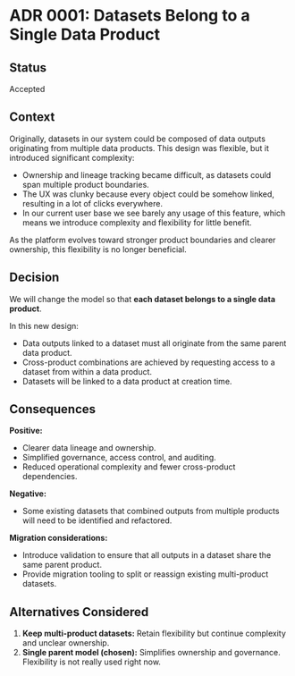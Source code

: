 # ADR 0001: Datasets Belong to a Single Data Product

## Status
Accepted

## Context
Originally, datasets in our system could be composed of data outputs originating from multiple data products.
This design was flexible, but it introduced significant complexity:
- Ownership and lineage tracking became difficult, as datasets could span multiple product boundaries.
- The UX was clunky because every object could be somehow linked, resulting in a lot of clicks everywhere.
- In our current user base we see barely any usage of this feature, which means we introduce complexity and flexibility for little benefit.

As the platform evolves toward stronger product boundaries and clearer ownership, this flexibility is no longer beneficial.

## Decision
We will change the model so that **each dataset belongs to a single data product**.

In this new design:
- Data outputs linked to a dataset must all originate from the same parent data product.
- Cross-product combinations are achieved by requesting access to a dataset from within a data product.
- Datasets will be linked to a data product at creation time.

## Consequences
**Positive:**
- Clearer data lineage and ownership.
- Simplified governance, access control, and auditing.
- Reduced operational complexity and fewer cross-product dependencies.

**Negative:**
- Some existing datasets that combined outputs from multiple products will need to be identified and refactored.

**Migration considerations:**
- Introduce validation to ensure that all outputs in a dataset share the same parent product.
- Provide migration tooling to split or reassign existing multi-product datasets.

## Alternatives Considered
1. **Keep multi-product datasets:** Retain flexibility but continue complexity and unclear ownership.
3. **Single parent model (chosen):** Simplifies ownership and governance. Flexibility is not really used right now.
